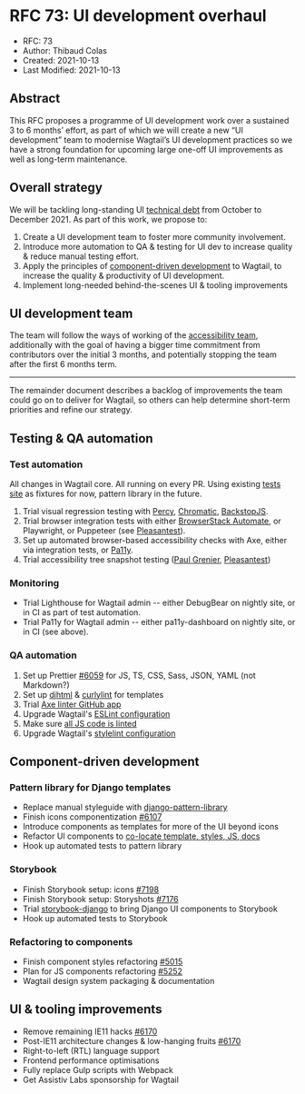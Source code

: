 # RFC 73: UI development overhaul

- RFC: 73
- Author: Thibaud Colas
- Created: 2021-10-13
- Last Modified: 2021-10-13

## Abstract

This RFC proposes a programme of UI development work over a sustained 3 to 6 months’ effort, as part of which we will create a new “UI development” team to modernise Wagtail’s UI development practices so we have a strong foundation for upcoming large one-off UI improvements as well as long-term maintenance.

## Overall strategy

We will be tackling long-standing UI [technical debt](https://github.com/wagtail/wagtail/issues/3804) from October to December 2021. As part of this work, we propose to:

1. Create a UI development team to foster more community involvement.
2. Introduce more automation to QA & testing for UI dev to increase quality & reduce manual testing effort.
3. Apply the principles of [component-driven development](https://www.componentdriven.org/) to Wagtail, to increase the quality & productivity of UI development.
4. Implement long-needed behind-the-scenes UI & tooling improvements

## UI development team

The team will follow the ways of working of the [accessibility team](https://github.com/wagtail/wagtail/wiki/Accessibility-team), additionally with the goal of having a bigger time commitment from contributors over the initial 3 months, and potentially stopping the team after the first 6 months term.

---

The remainder document describes a backlog of improvements the team could go on to deliver for Wagtail, so others can help determine short-term priorities and refine our strategy.

## Testing & QA automation

### Test automation

All changes in Wagtail core. All running on every PR. Using existing [tests site](https://github.com/wagtail/wagtail/tree/main/wagtail/tests) as fixtures for now, pattern library in the future.

1.  Trial visual regression testing with [Percy](https://www.browserstack.com/percy), [Chromatic](https://www.chromatic.com/), [BackstopJS](https://github.com/garris/BackstopJS).
2.  Trial browser integration tests with either [BrowserStack Automate](https://www.browserstack.com/automate), or Playwright, or Puppeteer (see [Pleasantest](https://github.com/cloudfour/pleasantest)).
3.  Set up automated browser-based accessibility checks with Axe, either via integration tests, or [Pa11y](https://pa11y.org/).
4.  Trial accessibility tree snapshot testing ([Paul Grenier](https://medium.com/factset/the-automated-ui-testing-methodology-you-need-to-try-9ce4d8afe623), [Pleasantest](https://medium.com/factset/the-automated-ui-testing-methodology-you-need-to-try-9ce4d8afe623))

### Monitoring

- Trial Lighthouse for Wagtail admin -- either DebugBear on nightly site, or in CI as part of test automation.
- Trial Pa11y for Wagtail admin -- either pa11y-dashboard on nightly site, or in CI (see above).

### QA automation

1.  Set up Prettier [#6059](https://github.com/wagtail/wagtail/issues/6059) for JS, TS, CSS, Sass, JSON, YAML (not Markdown?)
2.  Set up [djhtml](https://github.com/rtts/djhtml) & [curlylint](https://www.curlylint.org/) for templates
3.  Trial [Axe linter GitHub app](https://github.com/apps/axe-linter)
4.  Upgrade Wagtail's [ESLint configuration](https://github.com/wagtail/eslint-config-wagtail)
5.  Make sure [all JS code is linted](https://github.com/wagtail/wagtail/pull/7536)
6.  Upgrade Wagtail's [stylelint configuration](https://github.com/wagtail/stylelint-config-wagtail)

## Component-driven development

### Pattern library for Django templates

- Replace manual styleguide with [django-pattern-library](https://torchbox.github.io/django-pattern-library/)
- Finish icons componentization [#6107](https://github.com/wagtail/wagtail/issues/6107)
- Introduce components as templates for more of the UI beyond icons
- Refactor UI components to [co-locate template, styles, JS, docs](https://github.com/wagtail/wagtail/issues/3804#user-content-co-locate)
- Hook up automated tests to pattern library

### Storybook

- Finish Storybook setup: icons [#7198](https://github.com/wagtail/wagtail/pull/7198)
- Finish Storybook setup: Storyshots [#7176](https://github.com/wagtail/wagtail/pull/7176)
- Trial [storybook-django](https://github.com/torchbox/storybook-django) to bring Django UI components to Storybook
- Hook up automated tests to Storybook

### Refactoring to components

- Finish component styles refactoring [#5015](https://github.com/wagtail/wagtail/issues/5015)
- Plan for JS components refactoring [#5252](https://github.com/wagtail/wagtail/issues/5252)
- Wagtail design system packaging & documentation

## UI & tooling improvements

- Remove remaining IE11 hacks [#6170](https://github.com/wagtail/wagtail/search?q=IE11&unscoped_q=IE11)
- Post-IE11 architecture changes & low-hanging fruits [#6170](https://github.com/wagtail/wagtail/issues/6170)
- Right-to-left (RTL) language support
- Frontend performance optimisations
- Fully replace Gulp scripts with Webpack
- Get Assistiv Labs sponsorship for Wagtail
